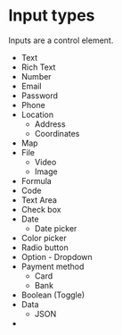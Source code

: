 # Input types

Inputs are a control element. 

* Text
* Rich Text
* Number
* Email
* Password
* Phone
* Location
  * Address
  * Coordinates
* Map
* File
  * Video
  * Image
* Formula
* Code
* Text Area
* Check box
* Date
  * Date picker
* Color picker
* Radio button
* Option - Dropdown
* Payment method
  * Card
  * Bank
* Boolean (Toggle)
* Data
  * JSON
* 